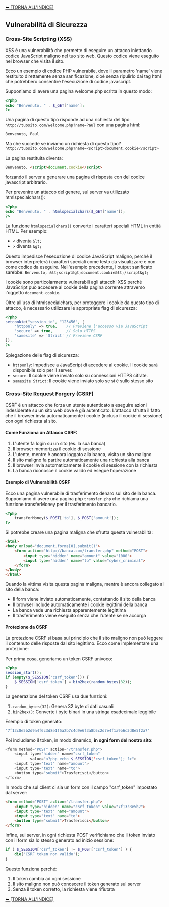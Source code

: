 [⬅️ [TORNA ALL'INDICE] ](../README.md)

## Vulnerabilità di Sicurezza

### Cross-Site Scripting (XSS)
XSS è una vulnerabilità che permette di eseguire un attacco iniettando codice JavaScript maligno nel tuo sito web. Questo codice viene eseguito nel browser che visita il sito.

Ecco un esempio di codice PHP vulnerabile, dove il parametro 'name' viene restituito direttamente senza sanificazione, cioè senza ripulirlo dai tag html che potrebbero consentire l'esecuzione di codice javascript.

Supponiamo di avere una pagina welcome.php scritta in questo modo:
```php
<?php
echo "Benvenuto, " . $_GET['name'];
?>
```
Una pagina di questo tipo risponde ad una richiesta del tipo
`http://tuosito.com/welcome.php?name=Paul`
con una pagina html:
```html
Benvenuto, Paul
```

Ma che succede se inviamo un richiesta di questo tipo?
`http://tuosito.com/welcome.php?name=<script>document.cookie</script>`

La pagina restituita diventa:
```html
Benvenuto, <script>document.cookie</script>
```
forzando il server a generare una pagina di risposta con del codice javascript arbitrario.

Per prevenire un attacco del genere, sul server va utilizzato htmlspecialchars():

```php
<?php
echo "Benvenuto, " . htmlspecialchars($_GET['name']);
?>
```

La funzione `htmlspecialchars()` converte i caratteri speciali HTML in entità HTML. Per esempio:
- `<` diventa `&lt;`
- `>` diventa `&gt;`

Questo impedisce l'esecuzione di codice JavaScript maligno, perché il browser interpreterà i caratteri speciali come testo da visualizzare e non come codice da eseguire. Nell'esempio precedente, l'output sanificato sarebbe:
`Benvenuto, &lt;script&gt;document.cookie&lt;/script&gt;`

I cookie sono particolarmente vulnerabili agli attacchi XSS perché JavaScript può accedere ai cookie della pagina corrente attraverso l'oggetto `document.cookie`.

Oltre all'uso di htmlspecialchars, per proteggere i cookie da questo tipo di attacco, è necessario utilizzare le appropriate flag di sicurezza:

```php
<?php
setcookie("session_id", "123456", [
    'httponly' => true,    // Previene l'accesso via JavaScript
    'secure' => true,      // Solo HTTPS
    'samesite' => 'Strict' // Previene CSRF
]);
?>
```

Spiegazione delle flag di sicurezza:
- `httponly`: Impedisce a JavaScript di accedere al cookie. Il cookie sarà disponibile solo per il server.
- `secure`: Il cookie viene inviato solo su connessioni HTTPS cifrate.
- `samesite Strict`: Il cookie viene inviato solo se si è sullo stesso sito
  

### Cross-Site Request Forgery (CSRF)
CSRF è un attacco che forza un utente autenticato a eseguire azioni indesiderate su un sito web dove è già autenticato. L'attacco sfrutta il fatto che il browser invia automaticamente i cookie (incluso il cookie di sessione) con ogni richiesta al sito.

#### Come Funziona un Attacco CSRF:
1. L'utente fa login su un sito (es. la sua banca)
2. Il browser memorizza il cookie di sessione
3. L'utente, mentre è ancora loggato alla banca, visita un sito maligno
4. Il sito maligno fa partire automaticamente una richiesta alla banca
5. Il browser invia automaticamente il cookie di sessione con la richiesta
6. La banca riconosce il cookie valido ed esegue l'operazione

#### Esempio di Vulnerabilità CSRF

Ecco una pagina vulnerabile di trasferimento denaro sul sito della banca.
Supponiamo di avere una pagina php `transfer.php` che richiama una funzione transferMoney per il trasferimento bancario.

```php
<?php
    transferMoney($_POST['to'], $_POST['amount']);
?>
```

Si potrebbe creare una pagina maligna che sfrutta questa vulnerabilità:

```html
<html>
<body onload="document.forms[0].submit()">
    <form action="http://banca.com/transfer.php" method="POST">
        <input type="hidden" name="amount" value="1000">
        <input type="hidden" name="to" value="cyber_criminal">
    </form>
</body>
</html>
```

Quando la vittima visita questa pagina maligna, mentre è ancora collegato al sito della banca:
- Il form viene inviato automaticamente, contattando il sito della banca
- Il browser include automaticamente i cookie legittimi della banca
- La banca vede una richiesta apparentemente legittima
- Il trasferimento viene eseguito senza che l'utente se ne accorga


#### Protezione da CSRF

La protezione CSRF si basa sul principio che il sito maligno non può leggere il contenuto delle risposte dal sito legittimo. Ecco come implementare una protezione:

Per prima cosa, generiamo un token CSRF univoco:

```php
<?php
session_start();
if (empty($_SESSION['csrf_token'])) {
    $_SESSION['csrf_token'] = bin2hex(random_bytes(32));
}
```

La generazione del token CSRF usa due funzioni:
1. `random_bytes(32)`: Genera 32 byte di dati casuali
2. `bin2hex()`: Converte i byte binari in una stringa esadecimale leggibile

Esempio di token generato:
```php
"7f13c8e5b2d9a4f6c3d8e1f5a2b7c4d9e6f3a8b5c2d7e4f1a9b6c3d8e5f2a7"
```

Poi includiamo il token, in modo dinamico, **in ogni form del nostro sito**:

```php
<form method="POST" action="/transfer.php">
    <input type="hidden" name="csrf_token" 
           value="<?php echo $_SESSION['csrf_token']; ?>">
    <input type="text" name="amount">
    <input type="text" name="to">
    <button type="submit">Trasferisci</button>
</form>
```
In modo che sul client ci sia un form con il campo "csrf_token" impostato dal server:
```html
<form method="POST" action="/transfer.php">
    <input type="hidden" name="csrf_token" value="7f13c8e5b2">
    <input type="text" name="amount">
    <input type="text" name="to">
    <button type="submit">Trasferisci</button>
</form>
```


Infine, sul server, in ogni richiesta POST verifichiamo che il token inviato con il form sia lo stesso generato ad inizio sessione:

```php
if ( $_SESSION['csrf_token'] != $_POST['csrf_token'] ) {
    die('CSRF token non valido');
}
```

Questo funziona perché:
1. Il token cambia ad ogni sessione
2. Il sito maligno non può conoscere il token generato sul server
3. Senza il token corretto, la richiesta viene rifiutata


[⬅️ [TORNA ALL'INDICE] ](../README.md)